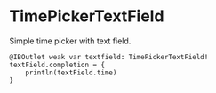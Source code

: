 # TimePickerTextField

Simple time picker with text field.

```
@IBOutlet weak var textfield: TimePickerTextField!
textField.completion = {
    println(textField.time)
}
```
